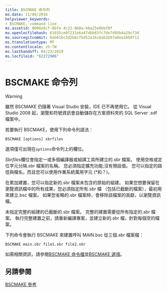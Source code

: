 ```yaml
---
title: BSCMAKE 命令列
ms.date: 11/04/2016
helpviewer_keywords:
- BSCMAKE, command line
ms.assetid: 8006e8cf-8bfe-4c23-868a-b0a25e6bbf0f
ms.openlocfilehash: 61035ce0f211e6a474bb83fc7de7d95b4a29cf3d
ms.sourcegitcommit: 0ab61bc3d2b6cfbd52a16c6ab2b97a8ea1864f12
ms.translationtype: MT
ms.contentlocale: zh-TW
ms.lasthandoff: 04/23/2019
ms.locfileid: "62272906"
---
```

# <a name="bscmake-command-line"></a>BSCMAKE 命令列

> [!WARNING]
> 雖然 BSCMAKE 仍隨著 Visual Studio 安裝，IDE 已不再使用它。 從 Visual Studio 2008 起，瀏覽和符號資訊會自動儲存在方案資料夾的 SQL Server .sdf 檔案中。

若要執行 BSCMAKE，使用下列命令列語法：

```
BSCMAKE [options] sbrfiles
```

選項僅可出現在`options`命令列上的欄位。

*Sbrfiles*欄位會指定一或多個編譯器或組譯工具所建立的.sbr 檔案。 使用空格或定位字元分隔.sbr 檔案的名稱。 您必須指定擴充功能;沒有預設值。 您可以指定的路徑與檔名，而且您可以使用作業系統萬用字元 (\*和？)。

在累加建置，您可以指定新的.sbr 檔案未包含的原始的組建。 如果您想要保留在瀏覽資訊檔中的所有成果，您必須指定所有.sbr 檔 （包括已截斷的檔案），最初用來建立.bsc 檔案。 如果您省略的.sbr 檔案時，會移除該檔案的貢獻，以瀏覽資訊檔。

未指定完整的組建的已截斷的.sbr 檔案。 完整的建置需要從所有指定的.sbr 檔案。 執行完整建置之前，請重新編譯專案，並建立新的.sbr 檔，針對每個空的檔案。

下列命令會執行 BSCMAKE 來建置呼叫 MAIN.bsc 從三個.sbr 檔案檔：

```
BSCMAKE main.sbr file1.sbr file2.sbr
```

如需相關資訊，請參閱[BSCMAKE 命令檔](bscmake-command-file-response-file.md)並[BSCMAKE 選項](bscmake-options.md)。

## <a name="see-also"></a>另請參閱

[BSCMAKE 參考](bscmake-reference.md)
